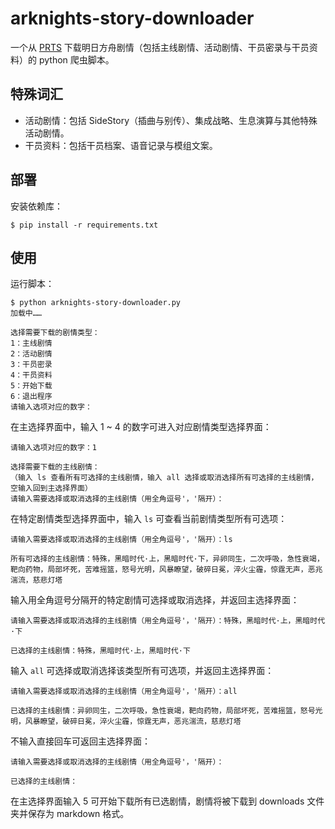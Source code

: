 # arknights-story-downloader

一个从 [PRTS](https://prts.wiki/w/首页) 下载明日方舟剧情（包括主线剧情、活动剧情、干员密录与干员资料）的 python 爬虫脚本。

## 特殊词汇

- 活动剧情：包括 SideStory（插曲与别传）、集成战略、生息演算与其他特殊活动剧情。
- 干员资料：包括干员档案、语音记录与模组文案。

## 部署

安装依赖库：

```
$ pip install -r requirements.txt
```

## 使用

运行脚本：

```
$ python arknights-story-downloader.py
加载中……

选择需要下载的剧情类型：
1：主线剧情
2：活动剧情
3：干员密录
4：干员资料
5：开始下载
6：退出程序
请输入选项对应的数字：
```

在主选择界面中，输入 1 ~ 4 的数字可进入对应剧情类型选择界面：

```
请输入选项对应的数字：1

选择需要下载的主线剧情：
（输入 ls 查看所有可选择的主线剧情，输入 all 选择或取消选择所有可选择的主线剧情，空输入回到主选择界面）
请输入需要选择或取消选择的主线剧情（用全角逗号'，'隔开）：
```

在特定剧情类型选择界面中，输入 `ls` 可查看当前剧情类型所有可选项：

```
请输入需要选择或取消选择的主线剧情（用全角逗号'，'隔开）：ls

所有可选择的主线剧情：特殊，黑暗时代·上，黑暗时代·下，异卵同生，二次呼吸，急性衰竭，靶向药物，局部坏死，苦难摇篮，怒号光明，风暴瞭望，破碎日冕，淬火尘霾，惊霆无声，恶兆湍流，慈悲灯塔
```

输入用全角逗号分隔开的特定剧情可选择或取消选择，并返回主选择界面：

```
请输入需要选择或取消选择的主线剧情（用全角逗号'，'隔开）：特殊，黑暗时代·上，黑暗时代·下

已选择的主线剧情：特殊，黑暗时代·上，黑暗时代·下
```

输入 `all` 可选择或取消选择该类型所有可选项，并返回主选择界面：

```
请输入需要选择或取消选择的主线剧情（用全角逗号'，'隔开）：all

已选择的主线剧情：异卵同生，二次呼吸，急性衰竭，靶向药物，局部坏死，苦难摇篮，怒号光明，风暴瞭望，破碎日冕，淬火尘霾，惊霆无声，恶兆湍流，慈悲灯塔
```

不输入直接回车可返回主选择界面：

```
请输入需要选择或取消选择的主线剧情（用全角逗号'，'隔开）：

已选择的主线剧情：
```

在主选择界面输入 5 可开始下载所有已选剧情，剧情将被下载到 downloads 文件夹并保存为 markdown 格式。
